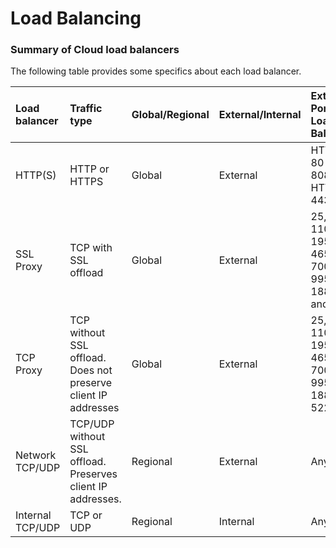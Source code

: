 # Load Balancing

### Summary of Cloud load balancers <a id="summary_of_cloud_load_balancers"></a>

The following table provides some specifics about each load balancer.

| Load balancer | Traffic type | Global/Regional | External/Internal | External Ports for Load Balancing |
| :--- | :--- | :--- | :--- | :--- |
| HTTP\(S\) | HTTP or HTTPS | Global | External | HTTP on 80 or 8080; HTTPS on 443 |
| SSL Proxy | TCP with SSL offload | Global | External | 25, 43, 110, 143, 195, 443, 465, 587, 700, 993, 995, 1883, and 5222 |
| TCP Proxy | TCP without SSL offload. Does not preserve client IP addresses | Global | External | 25, 43, 110, 143, 195, 443, 465, 587, 700, 993, 995, 1883, 5222 |
| Network TCP/UDP | TCP/UDP without SSL offload. Preserves client IP addresses. | Regional | External | Any |
| Internal TCP/UDP | TCP or UDP | Regional | Internal | Any |

